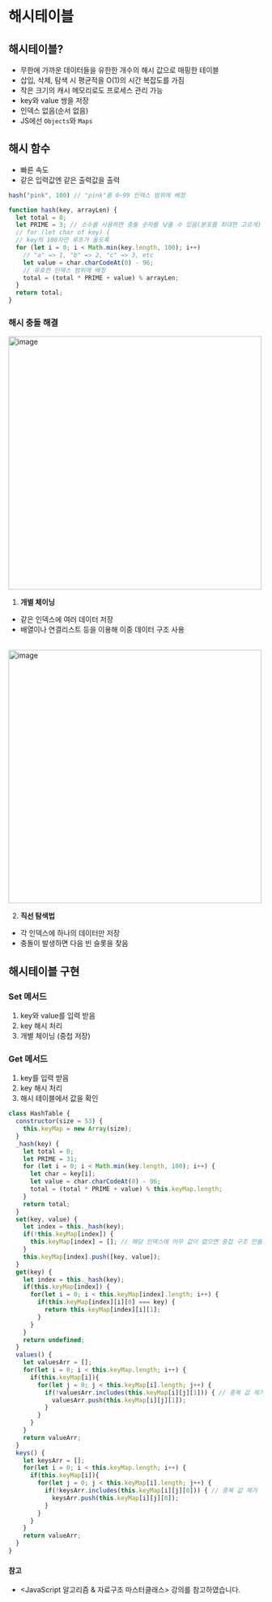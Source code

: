 # 해시테이블

## 해시테이블?
- 무한에 가까운 데이터들을 유한한 개수의 해시 값으로 매핑한 테이블
- 삽입, 삭제, 탐색 시 평균적을 O(1)의 시간 복잡도를 가짐
- 작은 크기의 캐시 메모리로도 프로세스 관리 가능
- key와 value 쌍을 저장
- 인덱스 없음(순서 없음)
- JS에선 `Objects`와 `Maps`

## 해시 함수
- 빠른 속도
- 같은 입력값엔 같은 출력값을 출력
```javascript
hash("pink", 100) // "pink"를 0~99 인덱스 범위에 배정

function hash(key, arrayLen) {
  let total = 0;
  let PRIME = 3; // 소수를 사용하면 충돌 숫자를 낮출 수 있음(분포를 최대한 고르게)
  // for (let char of key) {
  // key의 100자만 루프가 돌도록
  for (let i = 0; i < Math.min(key.length, 100); i++)
    // "a" => 1, "b" => 2, "c" => 3, etc
    let value = char.charCodeAt(0) - 96;
    // 유효한 인덱스 범위에 배정
    total = (total * PRIME + value) % arrayLen;
  }
  return total;
}
```

### 해시 충돌 해결

<img width="500" alt="image" src="https://user-images.githubusercontent.com/105091138/231357070-d56502d8-e1e1-4628-b4f4-d0c6000db77c.png">
 
1. **개별 체이닝**
- 같은 인덱스에 여러 데이터 저장
- 배열이나 연결리스트 등을 이용해 이중 데이터 구조 사용 
<br/>
<img width="500" alt="image" src="https://user-images.githubusercontent.com/105091138/231359546-1460376b-0a52-4660-af01-5b2264eb6370.png">

2. **직선 탐색법**
- 각 인덱스에 하나의 데이터만 저장
- 충돌이 발생하면 다음 빈 슬롯을 찾음


## 해시테이블 구현

### Set 메서드
1. key와 value를 입력 받음
2. key 해시 처리
3. 개별 체이닝 (중첩 저장)
### Get 메서드
1. key를 입력 받음
2. key 해시 처리
3. 해시 테이블에서 값을 확인

```javascript
class HashTable {
  constructor(size = 53) {
    this.keyMap = new Array(size);
  }
  _hash(key) {
    let total = 0;
    let PRIME = 31;
    for (let i = 0; i < Math.min(key.length, 100); i++) {
      let char = key[i];
      let value = char.charCodeAt(0) - 96;
      total = (total * PRIME + value) % this.keyMap.length;
    }
    return total;
  }
  set(key, value) {
    let index = this._hash(key);
    if(!this.keyMap[index]) {
      this.keyMap[index] = []; // 해당 인덱스에 아무 값이 없으면 중첩 구조 만들기
    }
    this.keyMap[index].push([key, value]);
  }
  get(key) {
    let index = this._hash(key);
    if(this.keyMap[index]) {
      for(let i = 0; i < this.keyMap[index].length; i++) {
        if(this.keyMap[index][i][0] === key) {
          return this.keyMap[index][i][1];
        }
      }
    }
    return undefined;
  }
  values() {
    let valuesArr = [];
    for(let i = 0; i < this.keyMap.length; i++) {
      if(this.keyMap[i]){
        for(let j = 0; j < this.keyMap[i].length; j++) {
          if(!valuesArr.includes(this.keyMap[i][j][1])) { // 중복 값 제거
            valuesArr.push(this.keyMap[i][j][1]);
          }
        }
      }
    }
    return valueArr;
  }
  keys() {
    let keysArr = [];
    for(let i = 0; i < this.keyMap.length; i++) {
      if(this.keyMap[i]){
        for(let j = 0; j < this.keyMap[i].length; j++) {
          if(!keysArr.includes(this.keyMap[i][j][0])) { // 중복 값 제거
            keysArr.push(this.keyMap[i][j][0]);
          }
        }
      }
    }
    return valueArr;
  }
}
```

#### 참고
- <JavaScript 알고리즘 & 자료구조 마스터클래스> 강의를 참고하였습니다.
